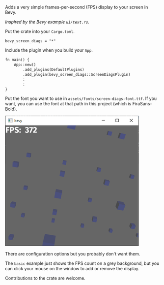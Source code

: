 Adds a very simple frames-per-second (FPS) display to your screen in Bevy.

*Inspired by the Bevy example `ui/text.rs`.*

Put the crate into your `Cargo.toml`.
```
bevy_screen_diags = "*"
```

Include the plugin when you build your `App`.
```
fn main() {
    App::new()
        .add_plugins(DefaultPlugins)
        .add_plugin(bevy_screen_diags::ScreenDiagsPlugin)
        :
        :
}
```

Put the font you want to use in `assets/fonts/screen-diags-font.ttf`. If you want, you can use
the font at that path in this project (which is FiraSans-Bold).

![Example screen showing the FPS](docs/fps.png)

There are configuration options but you probably don't want them.

The `basic` example just shows the FPS count on a grey background, but you can click your mouse on
the window to add or remove the display.

Contributions to the crate are welcome.
